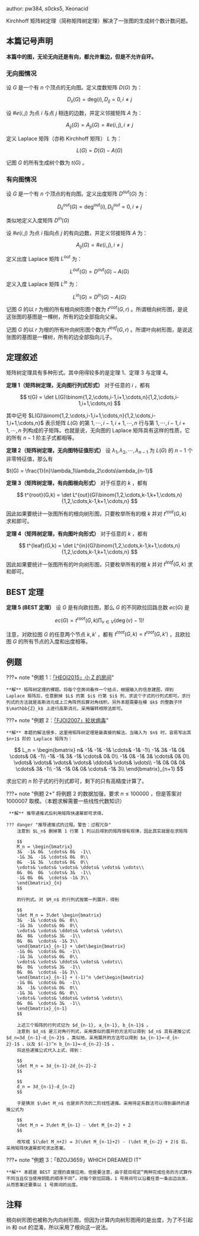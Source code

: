 author: pw384, s0cks5, Xeonacid

Kirchhoff 矩阵树定理（简称矩阵树定理）解决了一张图的生成树个数计数问题。

## 本篇记号声明

 **本篇中的图，无论无向还是有向，都允许重边，但是不允许自环。** 

### 无向图情况

设 $G$ 是一个有 $n$ 个顶点的无向图。定义度数矩阵 $D(G)$ 为：

$$
D_{ii}(G) = \mathrm{deg}(i), D_{ij} = 0, i\neq j
$$

设 $\#e(i,j)$ 为点 $i$ 与点 $j$ 相连的边数，并定义邻接矩阵 $A$ 为：

$$
A_{ij}(G)=A_{ji}(G)=\#e(i,j), i\neq j
$$

定义 Laplace 矩阵（亦称 Kirchhoff 矩阵） $L$ 为：

$$
L(G) = D(G) - A(G)
$$

记图 $G$ 的所有生成树个数为 $t(G)$ 。

### 有向图情况

设 $G$ 是一个有 $n$ 个顶点的有向图。定义出度矩阵 $D^{out}(G)$ 为：

$$
D^{out}_{ii}(G) = \mathrm{deg^{out}}(i), D^{out}_{ij} = 0, i\neq j
$$

类似地定义入度矩阵 $D^{in}(G)$ 

设 $\#e(i,j)$ 为点 $i$ 指向点 $j$ 的有向边数，并定义邻接矩阵 $A$ 为：

$$
A_{ij}(G)=\#e(i,j), i\neq j
$$

定义出度 Laplace 矩阵 $L^{out}$ 为：

$$
L^{out}(G) = D^{out}(G) - A(G)
$$

定义入度 Laplace 矩阵 $L^{in}$ 为：

$$
L^{in}(G) = D^{in}(G) - A(G)
$$

记图 $G$ 的以 $r$ 为根的所有根向树形图个数为 $t^{root}(G,r)$ 。所谓根向树形图，是说这张图的基图是一棵树，所有的边全部指向父亲。

记图 $G$ 的以 $r$ 为根的所有叶向树形图个数为 $t^{leaf}(G,r)$ 。所谓叶向树形图，是说这张图的基图是一棵树，所有的边全部指向儿子。

## 定理叙述

矩阵树定理具有多种形式。其中用得较多的是定理 1、定理 3 与定理 4。

 **定理 1（矩阵树定理，无向图行列式形式）** 对于任意的 $i$ ，都有

$$
t(G) = \det L(G)\binom{1,2,\cdots,i-1,i+1,\cdots,n}{1,2,\cdots,i-1,i+1,\cdots,n}
$$

其中记号 $L(G)\binom{1,2,\cdots,i-1,i+1,\cdots,n}{1,2,\cdots,i-1,i+1,\cdots,n}$ 表示矩阵 $L(G)$ 的第 $1,\cdots,i-1,i+1,\cdots,n$ 行与第 $1,\cdots,i-1,i+1,\cdots,n$ 列构成的子矩阵。也就是说，无向图的 Laplace 矩阵具有这样的性质，它的所有 $n-1$ 阶主子式都相等。

 **定理 2（矩阵树定理，无向图特征值形式）** 设 $\lambda_1, \lambda_2, \cdots, \lambda_{n-1}$ 为 $L(G)$ 的 $n - 1$ 个非零特征值，那么有

 $t(G) = \frac{1}{n}\lambda_1\lambda_2\cdots\lambda_{n-1}$ 

 **定理 3（矩阵树定理，有向图根向形式）** 对于任意的 $k$ ，都有

$$
t^{root}(G,k) = \det L^{out}(G)\binom{1,2,\cdots,k-1,k+1,\cdots,n}{1,2,\cdots,k-1,k+1,\cdots,n}
$$

因此如果要统计一张图所有的根向树形图，只要枚举所有的根 $k$ 并对 $t^{root}(G,k)$ 求和即可。

 **定理 4（矩阵树定理，有向图叶向形式）** 对于任意的 $k$ ，都有

$$
t^{leaf}(G,k) = \det L^{in}(G)\binom{1,2,\cdots,k-1,k+1,\cdots,n}{1,2,\cdots,k-1,k+1,\cdots,n}
$$

因此如果要统计一张图所有的叶向树形图，只要枚举所有的根 $k$ 并对 $t^{leaf}(G,k)$ 求和即可。

## BEST 定理

 **定理 5 (BEST 定理）** 设 $G$ 是有向欧拉图，那么 $G$ 的不同欧拉回路总数 $ec(G)$ 是

$$
ec(G) = t^{root}(G,k)\prod_{v\in V}(\deg (v) - 1)!
$$

注意，对欧拉图 $G$ 的任意两个节点 $k, k'$ ，都有 $t^{root}(G,k)=t^{root}(G,k')$ ，且欧拉图 $G$ 的所有节点的入度和出度相等。

## 例题

???+ note "例题 1：[「HEOI2015」小 Z 的房间](https://loj.ac/problem/2122)"

    **解** 矩阵树定理的裸题。将每个空房间看作一个结点，根据输入的信息建图，得到 Laplace 矩阵后，任意删掉 $L$ 的第 $i$ 行第 $i$ 列，求这个子式的行列式即可。求行列式的方法就是高斯消元成上三角阵然后算对角线积。另外本题需要在模 $k$ 的整数子环 $\mathbb{Z}_k$ 上进行高斯消元，采用辗转相除法即可。

???+ note "例题 2：[「FJOI2007」轮状病毒](https://www.luogu.com.cn/problem/P2144)"

    **解** 本题的解法很多，这里用矩阵树定理是最直接的解法。当输入为 $n$ 时，容易写出其 $n+1$ 阶的 Laplace 矩阵为：

$$
L_n = \begin{bmatrix}
n&	-1&	-1&	-1&	\cdots&	-1&	-1\\
-1&	3&	-1&	0&	\cdots&	0&	-1\\
-1&	-1&	3&	-1&	\cdots&	0&	0\\
-1&	0&	-1&	3&	\cdots&	0&	0\\
\vdots&	\vdots&	\vdots&	\vdots&	\ddots&	\vdots&	\vdots\\
-1&	0&	0&	0&	\cdots&	3&	-1\\
-1&	-1&	0&	0&	\cdots&	-1&	3\\
\end{bmatrix}_{n+1}
$$

求出它的 $n$ 阶子式的行列式即可，剩下的只有高精度计算了。

???+ note "例题 2+"
    将例题 2 的数据加强，要求 $n\leq 100000$ ，但是答案对 1000007 取模。（本题求解需要一些线性代数知识）
    
     **解** 推导递推式后利用矩阵快速幂即可求得。

    ??? danger "推导递推式的过程。警告：过程冗杂"
        注意到 $L_n$ 删掉第 1 行第 1 列以后得到的矩阵很有规律，因此其实就是在求矩阵
        
        $$
        M_n = \begin{bmatrix}
        3&	-1&	0&	\cdots&	0&	-1\\
        -1&	3&	-1&	\cdots&	0&	0\\
        0&	-1&	3&	\cdots&	0&	0\\
        \vdots&	\vdots&	\vdots&	\ddots&	\vdots&	\vdots\\
        0&	0&	0&	\cdots&	3&	-1\\
        -1&	0&	0&	\cdots&	-1&	3\\
        \end{bmatrix}_{n}
        $$
        
        的行列式。对 $M_n$ 的行列式按第一列展开，得到
        
        $$
        \det M_n = 3\det \begin{bmatrix}
        3&	-1&	\cdots&	0&	0\\
        -1&	3&	\cdots&	0&	0\\
        \vdots&	\vdots&	\ddots&	\vdots&	\vdots\\
        0&	0&	\cdots&	3&	-1\\
        0&	0&	\cdots&	-1&	3\\
        \end{bmatrix}_{n-1} + \det\begin{bmatrix}
        -1&	0&	\cdots&	0&	-1\\
        -1&	3&	\cdots&	0&	0\\
        \vdots&	\vdots&	\ddots&	\vdots&	\vdots\\
        0&	0&	\cdots&	3&	-1\\
        0&	0&	\cdots&	-1&	3\\
        \end{bmatrix}_{n-1} + (-1)^n \det\begin{bmatrix}
        -1&	0&	\cdots&	0&	-1\\
        3&	-1&	\cdots&	0&	0\\
        -1&	3&	\cdots&	0&	0\\
        \vdots&	\vdots&	\ddots&	\vdots&	\vdots\\
        0&	0&	\cdots&	3&	-1\\
        \end{bmatrix}_{n-1}
        $$
        
        上述三个矩阵的行列式记为 $d_{n-1}, a_{n-1}, b_{n-1}$ 。  
        注意到 $d_n$ 是三对角行列式，采用类似的展开的方法可以得到 $d_n$ 具有递推公式 $d_n=3d_{n-1}-d_{n-2}$ 。类似地，采用展开的方法可以得到 $a_{n-1}=-d_{n-2}-1$ ，以及 $(-1)^n b_{n-1}=-d_{n-2}-1$ 。  
        将这些递推公式代入上式，得到：
        
        $$
        \det M_n = 3d_{n-1}-2d_{n-2}-2
        $$
        
        $$
        d_n = 3d_{n-1}-d_{n-2}
        $$
        
        于是猜测 $\det M_n$ 也是非齐次的二阶线性递推。采用待定系数法可以得到最终的递推公式为
        
        $$
        \det M_n = 3\det M_{n-1} - \det M_{n-2} + 2
        $$
        
        改写成 $(\det M_n+2) = 3(\det M_{n-1}+2) - (\det M_{n-2} + 2)$ 后，采用矩阵快速幂即可求出答案。

???+ note "例题 3：「BZOJ3659」WHICH DREAMED IT"

    **解** 本题是 BEST 定理的直接应用，但是要注意，由于题目规定“两种完成任务的方式算作不同当且仅当使用钥匙的顺序不同”，对每个欧拉回路，1 号房间可以沿着任意一条出边出发，从而答案还要乘以 1 号房间的出度。

## 注释

根向树形图也被称为内向树形图，但因为计算内向树形图用的是出度，为了不引起 in 和 out 的混淆，所以采用了根向这一说法。
